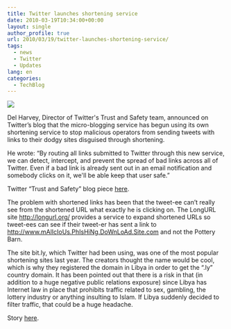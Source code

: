 ```yaml
---
title: Twitter launches shortening service
date: 2010-03-19T10:34:00+00:00
layout: single
author_profile: true
url: 2010/03/19/twitter-launches-shortening-service/
tags:
  - news
  - Twitter
  - Updates
lang: en
categories: 
  - TechBlog
---
```

[![](http://1.bp.blogspot.com/_vaUVXcmC3OI/S6NMHF6teKI/AAAAAAAABTU/245-CxwdfKM/s1600/Twt_tl.png)](http://1.bp.blogspot.com/_vaUVXcmC3OI/S6NMHF6teKI/AAAAAAAABTU/245-CxwdfKM/s1600-h/Twt_tl.png)

Del Harvey, Director of Twitter's Trust and Safety team, announced on Twitter’s blog that the micro-blogging service has begun using its own shortening service to stop malicious operators from sending tweets with links to their dodgy sites disguised through shortening.

He wrote: “By routing all links submitted to Twitter through this new service, we can detect, intercept, and prevent the spread of bad links across all of Twitter. Even if a bad link is already sent out in an email notification and somebody clicks on it, we'll be able keep that user safe.”

Twitter “Trust and Safety” blog piece [here](http://blog.twitter.com/2010/03/trust-and-safety.html).

The problem with shortened links has been that the tweet-ee can’t really see from the shortened URL what exactly he is clicking on. The LongURL site <http://longurl.org/> provides a service to expand shortened URLs so tweet-ees can see if their tweet-er has sent a link to http://www.mAlIcIoUs.PhIsHiNg.DoWnLoAd.Site.com and not the Pottery Barn.

The site bit.ly, which Twitter had been using, was one of the most popular shortening sites last year. The creators thought the name would be cool, which is why they registered the domain in Libya in order to get the “.ly” country domain. It has been pointed out that there is a risk in that (in addition to a huge negative public relations exposure) since Libya has Internet law in place that prohibits traffic related to sex, gambling, the lottery industry or anything insulting to Islam. If Libya suddenly decided to filter traffic, that could be a huge headache.

Story [here](http://workbench.cadenhead.org/news/3503/bitly-builds-business-libya-domain).
